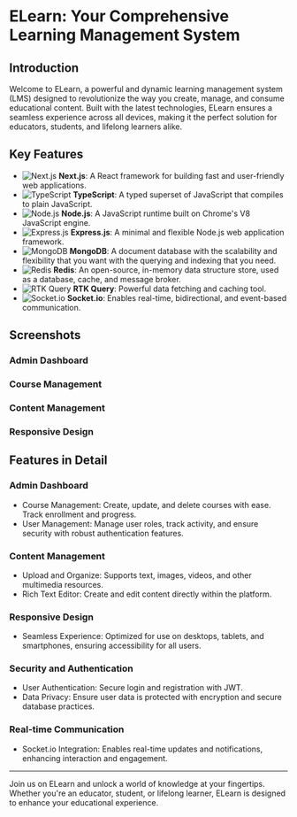 # ELearn: Your Comprehensive Learning Management System

## Introduction
Welcome to ELearn, a powerful and dynamic learning management system (LMS) designed to revolutionize the way you create, manage, and consume educational content. Built with the latest technologies, ELearn ensures a seamless experience across all devices, making it the perfect solution for educators, students, and lifelong learners alike.

## Key Features
* ![Next.js](https://img.shields.io/badge/Next.js-000000?style=for-the-badge&logo=nextdotjs&logoColor=white) **Next.js**: A React framework for building fast and user-friendly web applications.
* ![TypeScript](https://img.shields.io/badge/TypeScript-007ACC?style=for-the-badge&logo=typescript&logoColor=white) **TypeScript**: A typed superset of JavaScript that compiles to plain JavaScript.
* ![Node.js](https://img.shields.io/badge/Node.js-339933?style=for-the-badge&logo=nodedotjs&logoColor=white) **Node.js**: A JavaScript runtime built on Chrome's V8 JavaScript engine.
* ![Express.js](https://img.shields.io/badge/Express.js-000000?style=for-the-badge&logo=express&logoColor=white) **Express.js**: A minimal and flexible Node.js web application framework.
* ![MongoDB](https://img.shields.io/badge/MongoDB-47A248?style=for-the-badge&logo=mongodb&logoColor=white) **MongoDB**: A document database with the scalability and flexibility that you want with the querying and indexing that you need.
* ![Redis](https://img.shields.io/badge/Redis-DC382D?style=for-the-badge&logo=redis&logoColor=white) **Redis**: An open-source, in-memory data structure store, used as a database, cache, and message broker.
* ![RTK Query](https://img.shields.io/badge/RTK_Query-764ABC?style=for-the-badge&logo=redux&logoColor=white) **RTK Query**: Powerful data fetching and caching tool.
* ![Socket.io](https://img.shields.io/badge/Socket.io-010101?style=for-the-badge&logo=socketdotio&logoColor=white) **Socket.io**: Enables real-time, bidirectional, and event-based communication.

## Screenshots
### Admin Dashboard

### Course Management

### Content Management

### Responsive Design

## Features in Detail
### Admin Dashboard
* Course Management: Create, update, and delete courses with ease. Track enrollment and progress.
* User Management: Manage user roles, track activity, and ensure security with robust authentication features.

### Content Management
* Upload and Organize: Supports text, images, videos, and other multimedia resources.
* Rich Text Editor: Create and edit content directly within the platform.

### Responsive Design
* Seamless Experience: Optimized for use on desktops, tablets, and smartphones, ensuring accessibility for all users.

### Security and Authentication
* User Authentication: Secure login and registration with JWT.
* Data Privacy: Ensure user data is protected with encryption and secure database practices.

### Real-time Communication
* Socket.io Integration: Enables real-time updates and notifications, enhancing interaction and engagement.

___________________________________________________________________________________________________________________________________

Join us on ELearn and unlock a world of knowledge at your fingertips. Whether you're an educator, student, or lifelong learner, ELearn is designed to enhance your educational experience.

